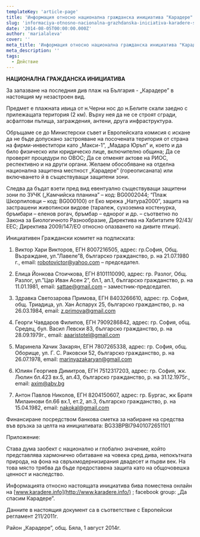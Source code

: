```yaml
---
templateKey: 'article-page'
title: 'Информация относно национална гражданска инициатива "Карадере" с цел основана национална подписка  За запазване на последния див плаж на България - „Карадере” в настоящия му незастроен вид'
slug: 'informaciya-otnosno-nacionalna-grazhdanska-iniciativa-karadere-s-cel-osnovana-nacionalna-podpiska-za-zapazvane-na-posledniya-div-plazh-na-bulgariya-karadere-v-nastoyashiya-mu-nezastroen-vid'
date: '2014-08-05T00:00:00.000Z'
author: 'marialaleva'
cover: ''
meta_title: 'Информация относно национална гражданска инициатива "Карадере" с цел основана национална подписка  За запазване на последния див плаж на България - „Карадере” в настоящия му незастроен вид'
meta_description: ''
tags:
  - Действие
---
```


**НАЦИОНАЛНА ГРАЖДАНСКА ИНИЦИАТИВА**

За запазване на последния див плаж на България - „Карадере” в настоящия му незастроен вид.

Предмет е плажната ивица от н.Черни нос до н.Белите скали заедно с прилежащата територия (2 км). Върху нея да не се строят сгради, асфалтови пътища, заграждения, антени, друга инфраструктура.

Обръщаме се до Министерски съвет и Европейската комисия с искане да не бъде допускано застрояване на посочената територия от страна на фирми-инвеститори като „Макси-1”, „Мадара Юръп” и, което и да било физическо или юридическо лице, включително община; Да се проверят процедури по ОВОС; Да се отменят актове на РИОС, респективно и на други органи. Желаем обособяване на отделна национална защитена местност „Карадере” (гореописаната) или включването й в съществуващи защитени зони.

Следва да бъдат взети пред вид евентуално съществуващи защитени зони по ЗУЧК („Камчийска планина” – код: BG0002044; “Плаж Шкорпиловци – код: BG000100) от Еко мрежа „Натура2000”, защита на застрашени животински видове (таралеж, сухоземна костенурка, бръмбари – еленов рогач, бръмбар – еднорог и др. – съответно по Закона за Биологичното Разнообразие, Директива на Хабитатите 92/43/ЕЕС; Директива 2009/147/ЕО относно опазването на дивите птици).

Инициативен Граждански комитет на подписката:

1. Виктор Хари Викторов, ЕГН 8007216505, адрес: гр.София, Общ. Възраждане, ул.”Лавеле”8, българско гражданство, р. на 21.07.1980 г., email: [robotovictor@yahoo.com](mailto:robotovictor@yahoo.com) – председател.

2. Елица Йонкова Стоичкова, ЕГН 8101110090, адрес: гр. Разлог, Общ. Разлог, ул.”Цар Иван Асен 2”, бл.1, ап.1, българско гражданство, р. на 11.01.1981, email: [sattae@gmail.com](mailto:sattae@gmail.com) – заместник-председател.

3. Здравка Светозарова Примова, ЕГН 8403266610, адрес: гр. София, общ. Триадица, ул. Хан Аспарух 25, българско гражданство, р. на 26.03.1984, email: [z.primova@gmail.com](mailto:z.primova@gmail.com)

4. Георги Чавдаров Филипов, ЕГН 7909286842, адрес: гр. София, общ. Средец, бул. Васил Левски 83, българско гражданство, р. на 28.09.1979г., email: [aaaristotel@gmail.com](mailto:aaaristotel@gmail.com)

5. Маринела Хачик Закарян, ЕГН 7807265338, адрес: гр. София, общ. Оборище, ул. Г. С. Раковски 52, българско гражданство, р. на 26.07.1978, email: [marinyazakaryan@gmail.com](mailto:marinyazakaryan@gmail.com)

6. Юлиян Георгиев Димитров, ЕГН 7512317203, адрес: гр. София, жк. Люлин бл.423 вх.5, ап.43, българско гражданство, р. на 31.12.1975г., email: [axim@abv.bg](mailto:axim@abv.bg)

7. Антон Павлов Николов, ЕГН 8204150607, адрес: гр. Бургас, жк Братя Милаинови бл.66 вх.1, ет.2, ап.3, българско гражданство, р. на 15.04.1982, email: [nakokal@gmail.com](mailto:nakokal@gmail.com)

Финансиране посредством банкова сметка за набиране на средства във връзка за целта на инициативата: BG33BPBI79401072651101

Приложение:

Става дума заобект с национално и глобално значение, който представлява хармонично обитаване на човека сред дива, непокътната природа, на фона на свръхмодернизирания двадесет и първи век. На това място трябва да бъде предоставена защита като на общочовешка ценност и наследство.

Информацията относно настоящата инициатива бива поместена онлайн на [www.karadere.info](http://www.karadere.info/) ; facebook group: „Да спасим Карадере”.

Данните в настоящия документ са в съответствие с Европейски регламент 211/2011г.

Район „Карадере”, общ. Бяла, 1 август 2014г.
